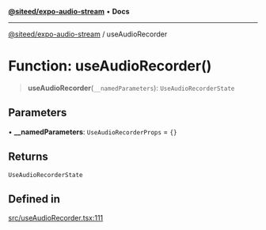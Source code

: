[**@siteed/expo-audio-stream**](../README.md) • **Docs**

***

[@siteed/expo-audio-stream](../README.md) / useAudioRecorder

# Function: useAudioRecorder()

> **useAudioRecorder**(`__namedParameters`): `UseAudioRecorderState`

## Parameters

• **\_\_namedParameters**: `UseAudioRecorderProps` = `{}`

## Returns

`UseAudioRecorderState`

## Defined in

[src/useAudioRecorder.tsx:111](https://github.com/deeeed/expo-audio-stream/blob/67b338010820aac53cfbdaf9e186b3d1ff71befb/packages/expo-audio-stream/src/useAudioRecorder.tsx#L111)
